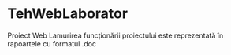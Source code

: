 # TehWebLaborator
Proiect Web
Lamurirea funcționării proiectului este reprezentată în rapoartele cu formatul .doc

